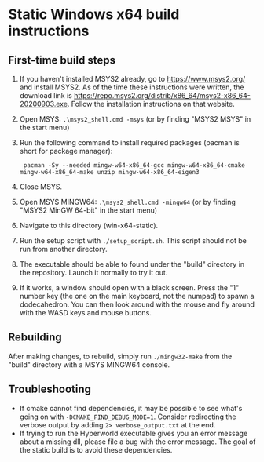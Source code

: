 # Static Windows x64 build instructions
## First-time build steps
1. If you haven't installed MSYS2 already, go to https://www.msys2.org/ and install MSYS2. As of the time these instructions were written, the download link is https://repo.msys2.org/distrib/x86_64/msys2-x86_64-20200903.exe. Follow the installation instructions on that website.
1. Open MSYS: `.\msys2_shell.cmd -msys` (or by finding "MSYS2 MSYS" in the start menu)
1. Run the following command to install required packages (pacman is short for package manager):

        pacman -Sy --needed mingw-w64-x86_64-gcc mingw-w64-x86_64-cmake mingw-w64-x86_64-make unzip mingw-w64-x86_64-eigen3

1. Close MSYS.
1. Open MSYS MINGW64: `.\msys2_shell.cmd -mingw64` (or by finding "MSYS2 MinGW 64-bit" in the start menu)
1. Navigate to this directory (win-x64-static).
1. Run the setup script with `./setup_script.sh`. This script should not be run from another directory.
1. The executable should be able to found under the "build" directory in the repository. Launch it normally to try it out.
1. If it works, a window should open with a black screen. Press the "1" number key (the one on the main keyboard, not the numpad) to spawn a dodecahedron. You can then look around with the mouse and fly around with the WASD keys and mouse buttons.

## Rebuilding
After making changes, to rebuild, simply run `./mingw32-make` from the "build" directory with a MSYS MINGW64 console.

## Troubleshooting
- If cmake cannot find dependencies, it may be possible to see what's going on with `-DCMAKE_FIND_DEBUG_MODE=1`. Consider redirecting the verbose output by adding `2> verbose_output.txt` at the end.
- If trying to run the Hyperworld executable gives you an error message about a missing dll, please file a bug with the error message. The goal of the static build is to avoid these dependencies.
